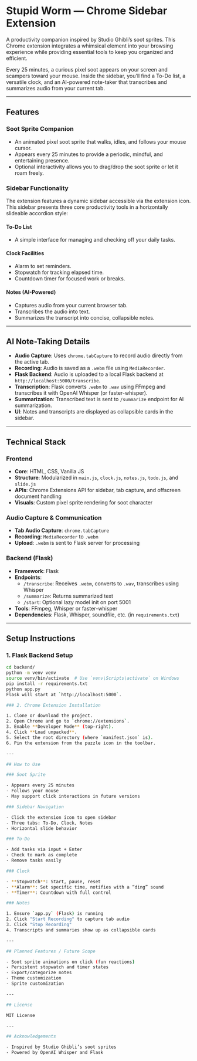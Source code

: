 # Stupid Worm — Chrome Sidebar Extension

A productivity companion inspired by Studio Ghibli’s soot sprites. This Chrome extension integrates a whimsical element into your browsing experience while providing essential tools to keep you organized and efficient.

Every 25 minutes, a curious pixel soot appears on your screen and scampers toward your mouse. Inside the sidebar, you’ll find a To-Do list, a versatile clock, and an AI-powered note-taker that transcribes and summarizes audio from your current tab.

---

## Features

### Soot Sprite Companion

- An animated pixel soot sprite that walks, idles, and follows your mouse cursor.
- Appears every 25 minutes to provide a periodic, mindful, and entertaining presence.
- Optional interactivity allows you to drag/drop the soot sprite or let it roam freely.

### Sidebar Functionality

The extension features a dynamic sidebar accessible via the extension icon. This sidebar presents three core productivity tools in a horizontally slideable accordion style:

#### To-Do List

- A simple interface for managing and checking off your daily tasks.

#### Clock Facilities

- Alarm to set reminders.
- Stopwatch for tracking elapsed time.
- Countdown timer for focused work or breaks.

#### Notes (AI-Powered)

- Captures audio from your current browser tab.
- Transcribes the audio into text.
- Summarizes the transcript into concise, collapsible notes.

---

## AI Note-Taking Details

- **Audio Capture**: Uses `chrome.tabCapture` to record audio directly from the active tab.
- **Recording**: Audio is saved as a `.webm` file using `MediaRecorder`.
- **Flask Backend**: Audio is uploaded to a local Flask backend at `http://localhost:5000/transcribe`.
- **Transcription**: Flask converts `.webm` to `.wav` using FFmpeg and transcribes it with OpenAI Whisper (or faster-whisper).
- **Summarization**: Transcribed text is sent to `/summarize` endpoint for AI summarization.
- **UI**: Notes and transcripts are displayed as collapsible cards in the sidebar.

---

## Technical Stack

### Frontend

- **Core**: HTML, CSS, Vanilla JS
- **Structure**: Modularized in `main.js`, `clock.js`, `notes.js`, `todo.js`, and `slide.js`
- **APIs**: Chrome Extensions API for sidebar, tab capture, and offscreen document handling
- **Visuals**: Custom pixel sprite rendering for soot character

### Audio Capture & Communication

- **Tab Audio Capture**: `chrome.tabCapture`
- **Recording**: `MediaRecorder` to `.webm`
- **Upload**: `.webm` is sent to Flask server for processing

### Backend (Flask)

- **Framework**: Flask
- **Endpoints**:
  - `/transcribe`: Receives `.webm`, converts to `.wav`, transcribes using Whisper
  - `/summarize`: Returns summarized text
  - `/start`: Optional lazy model init on port 5001
- **Tools**: FFmpeg, Whisper or faster-whisper
- **Dependencies**: Flask, Whisper, soundfile, etc. (in `requirements.txt`)

---

## Setup Instructions

### 1. Flask Backend Setup

```bash
cd backend/
python -m venv venv
source venv/bin/activate  # Use `venv\Scripts\activate` on Windows
pip install -r requirements.txt
python app.py
Flask will start at `http://localhost:5000`.

### 2. Chrome Extension Installation

1. Clone or download the project.
2. Open Chrome and go to `chrome://extensions`.
3. Enable **Developer Mode** (top-right).
4. Click **Load unpacked**.
5. Select the root directory (where `manifest.json` is).
6. Pin the extension from the puzzle icon in the toolbar.

---

## How to Use

### Soot Sprite

- Appears every 25 minutes
- Follows your mouse
- May support click interactions in future versions

### Sidebar Navigation

- Click the extension icon to open sidebar
- Three tabs: To-Do, Clock, Notes
- Horizontal slide behavior

### To-Do

- Add tasks via input + Enter
- Check to mark as complete
- Remove tasks easily

### Clock

- **Stopwatch**: Start, pause, reset
- **Alarm**: Set specific time, notifies with a “ding” sound
- **Timer**: Countdown with full control

### Notes

1. Ensure `app.py` (Flask) is running
2. Click "Start Recording" to capture tab audio
3. Click "Stop Recording"
4. Transcripts and summaries show up as collapsible cards

---

## Planned Features / Future Scope

- Soot sprite animations on click (fun reactions)
- Persistent stopwatch and timer states
- Export/categorize notes
- Theme customization
- Sprite customization

---

## License

MIT License

---

## Acknowledgements

- Inspired by Studio Ghibli’s soot sprites
- Powered by OpenAI Whisper and Flask


